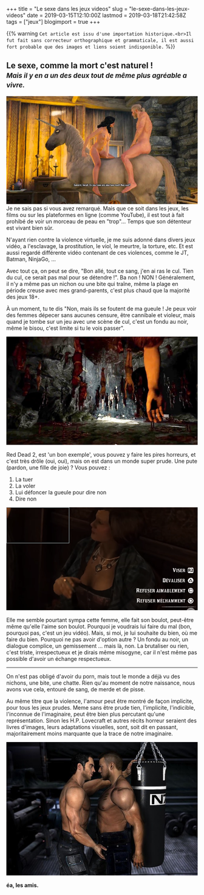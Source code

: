 +++
title = "Le sexe dans les jeux videos"
slug = "le-sexe-dans-les-jeux-videos"
date = 2019-03-15T12:10:00Z
lastmod = 2019-03-18T21:42:58Z
tags = ["jeux"]
blogimport = true
+++

{{% warning `Cet article est issu d'une importation historique.<br>Il fut fait sans correcteur orthographique et grammaticale, il est aussi fort probable que des images et liens soient indisponible.` %}}

## Le sexe, comme la mort c'est naturel ! <br>_<small>Mais il y en a un des deux tout de même plus agréable a vivre.</small>_

![Image de presentation](/images/the_witcher_yen.jpg 'The Witcher III, avec <span style="color: red;">Y</span><span style="color: orange;">e</span><span style="color: magenta;">nn</span><span style="color: orange;">e</span><span style="color: blue;">f</span><span style="color: orange;">e</span><span style="color: purple;">r</span> !')
Je ne sais pas si vous avez remarqué. Mais que ce soit dans les jeux, les films ou sur les plateformes en ligne (comme YouTube), il est tout à fait prohibé de voir un morceau de peau en "trop"… Temps que son détenteur est vivant bien sûr.

N'ayant rien contre la violence virtuelle, je me suis adonné dans divers jeux vidéo, a l'esclavage, la prostitution, le viol, le meurtre, la torture, etc. Et est aussi regardé différente vidéo contenant de ces violences, comme le JT, Batman, NinjaGo, ...

Avec tout ça, on peut se dire, "Bon allé, tout ce sang, j'en ai ras le cul. Tien du cul, ce serait pas mal pour se détendre !". Ba non ! NON ! Généralement, il n'y a même pas un nichon ou une bite qui traîne, même la plage en période creuse avec mes grand-parents, c'est plus chaud que la majorité des jeux 18+.

À un moment, tu te dis "Non, mais ils se foutent de ma gueule ! Je peux voir des femmes dépecer sans aucunes censure, être cannibale et violeur, mais quand je tombe sur un jeu avec une scène de cul, c'est un fondu au noir, même le bisou, c'est limite si tu le vois passer".

![Image de presentation](/images/1.bp.blogspot.com-u12o7iQzlyU-XIuDbxJD-KI-AAAAAAAAA1g-tERAkZEaAHALXl3MCjpXn3ElmWEBpn5IQCLcBGAs-s640-forest.jpg "Bon ok, là, c'est The Forest, le cul n'y a même pas sa place (quoique… non, non !). Mais vous comprenez l’idée.")

Red Dead 2, est 'un bon exemple', vous pouvez y faire les pires horreurs, et c'est très drôle (oui, oui), mais on est dans un monde super prude. Une pute (pardon, une fille de joie) ? Vous pouvez :
1. La tuer
2. La voler
3. Lui défoncer la gueule pour dire non
4. Dire non

![Image de presentation](/images/2.bp.blogspot.com-VrlKvy4fess-XIuCDJ89TyI-AAAAAAAAA1U-Xn3GU-8_yos-F7tKFVt5urkc7Yh81G96ACLcBGAs-s640-scr_114521.png "Elle ne fait que son boulot")

Elle me semble pourtant sympa cette femme, elle fait son boulot, peut-être même qu'elle l'aime son boulot. Pourquoi je voudrais lui faire du mal (bon, pourquoi pas, c'est un jeu vidéo). Mais, si moi, je lui souhaite du bien, où me faire du bien. Pourquoi ne pas avoir d'option autre ? Un fondu au noir, un dialogue complice, un gemissement ... mais là, non. La brutaliser ou rien, c'est triste, irrespectueux et je dirais même misogyne, car il n'est même pas possible d'avoir un échange respectueux.

---

On n'est pas obligé d'avoir du porn, mais tout le monde a déjà vu des nichons, une bite, une chatte. Rien qu'au moment de notre naissance, nous avons vue cela, entouré de sang, de merde et de pisse.

Au même titre que la violence, l'amour peut être montré de façon implicite, pour tous les jeux prudes. Meme sans être prude tien, l'implicite, l'indicible, l'inconnue de l'imaginaire, peut être bien plus percutant qu'une représentation. Sinon les H.P. Lovecraft et autres récits horreur seraient des livres d'images, leurs adaptations visuelles, sont, soit dit en passant, majoritairement moins marquante que la trace de notre imaginaire.

![Image de presentation](/images/9add5227ba8a97315f758efcce891178.jpg "Gay ou pas, une petite drague entre mec, c'est bien agréable entre deux purges.")

**éa, les amis.**